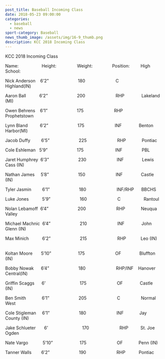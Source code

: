 ```yaml
---
post_title: Baseball Incoming Class
date: 2018-05-23 09:00:00
categories:
  - baseball
  - news
sport-category: Baseball
news_thumb_image: /assets/img/16-9_thumb.png
description: KCC 2018 Incoming Class
---
```


KCC 2018 Incoming Class


Name:                   Height:                 Weight:                Position:         High School:

Nick Anderson    6’2”                        180                         C                  Highland(IN)

Aaron Ball           6’2”                        200                         RHP              Lakeland (MI)

Owen Behrens    6’1”                        175                         RHP            Prophetstown

Lynn Bland          6’2”                        175                         INF              Benton Harbor(MI)

Jacob Duffy         6’5”                        225                         RHP             Pontiac

Cole Eshleman   5’9”                        175                          INF                PBL

Jaret Humphrey  6’3”                        230                         INF               Lewis Cass (IN)

Nathan James     5’8”                        150                         INF               Castle (IN)

Tyler Jasmin         6’1”                        180                         INF/RHP      BBCHS

Luke Jones           5’9”                        160                         C                   Rantoul

Nolan Lebamoff  6’4”                        200                         RHP             Neuqua Valley

Michael Machnic  6’4”                        210                         INF              John Glenn (IN)

Max Minich           6’2”                        215                         RHP            Leo (IN)               

Koltan Moore       5’10”                      175                         OF               Bluffton (IN)

Bobby Nowak      6’4”                        180                         RHP/INF    Hanover Central(IN)

Griffin Scaggs      6’                            175                         OF              Castle (IN)

Ben Smith             6’1”                        205                         C                 Normal West

Cole Stigleman     6’1”                        180                         INF             Jay County (IN)

Jake Schlueter       6’                            170                         RHP          St. Joe Ogden

Nate Vargo            5’10”                      175                         OF             Penn (IN)

Tanner Walls        6’2”                        190                         RHP           Pontiac

